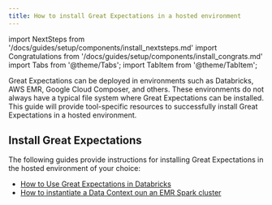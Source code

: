 ```yaml
---
title: How to install Great Expectations in a hosted environment
---
```

import NextSteps from '/docs/guides/setup/components/install_nextsteps.md'
import Congratulations from '/docs/guides/setup/components/install_congrats.md'
import Tabs from '@theme/Tabs';
import TabItem from '@theme/TabItem';

Great Expectations can be deployed in environments such as Databricks, AWS EMR, Google Cloud Composer, and others. These environments do not always have a typical file system where Great Expectations can be installed. This guide will provide tool-specific resources to successfully install Great Expectations in a hosted environment.

## Install Great Expectations

The following guides provide instructions for installing Great Expectations in the hosted environment of your choice:

- [How to Use Great Expectations in Databricks](https://docs.greatexpectations.io/docs/deployment_patterns/how_to_use_great_expectations_in_databricks)
- [How to instantiate a Data Context oun an EMR Spark cluster](https://docs.greatexpectations.io/docs/deployment_patterns/how_to_instantiate_a_data_context_on_an_emr_spark_cluster)

